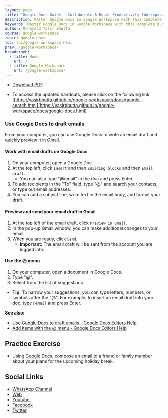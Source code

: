 ```yaml
---
layout: page
title: "Google Docs Guide – Collaborate & Boost Productivity (Workspace Tips)"
description: Master Google Docs in Google Workspace with this complete guide. Learn real-time collaboration, formatting tricks, add-ons, and workflow optimization.
keywords: Master Google Docs in Google Workspace with this complete guide. Learn real-time collaboration, formatting tricks, add-ons, and workflow optimization.
author: Muhammad Yasir Bhutta
course: google-workspace
topic: google-docs
toc: toc/google-workspace.html
prev: /google-workspace/
breadcrumb:
  - title: Home
    url: /
  - title: Google Workspace
    url: /google-workspace/
---
```


- [Download PDF](https://yasirbhutta.github.io/google-workspace/docs/google-docs.pdf)

- To access the updated handouts, please click on the following link:
[https://yasirbhutta.github.io/google-workspace/docs/google-search.html](https://yasirbhutta.github.io/google-workspace/docs/google-docs.html)

### Use Google Docs to draft emails

From your computer, you can use Google Docs to write an email draft and quickly preview it in Gmail.

#### Work with email drafts on Google Docs

1. On your computer, open a Google Doc.
2. At the top left, click `Insert` and then  `Building blocks` and then  `Email draft`.
    - You can also type "@email" in the doc and press Enter.
3. To add recipients in the "To" field, type "@" and search your contacts, or type out email addresses.
4. You can add a subject line, write text in the email body, and format your draft.

#### Preview and send your email draft in Gmail

1. At the top left of the email draft, click `Preview in Gmail`.
2. In the pop-up Gmail window, you can make additional changes to your email.
3. When you are ready, click `Send`.
    - **Important:** The email draft will be sent from the account you are logged into.

#### Use the @ menu

1. On your computer, open a document in Google Docs.
2. Type "@".
3. Select from the list of suggestions.

- **Tip:** To narrow your suggestions, you can type letters, numbers, or symbols after the "@". For example, to insert an email draft into your doc, type `@email` and press Enter.

**See also:**

- [Use Google Docs to draft emails - Google Docs Editors Help](https://support.google.com/docs/answer/11930385?hl=en)
- [Add items with the @ menu - Google Docs Editors Help](https://support.google.com/docs/answer/11276813?sjid=15464915276606492727-EU)

## Practice Exercise

- Using Google Docs, compose an email to a friend or family member about your plans for the upcoming holiday break.

## Social Links

- [WhatsApp Channel](https://whatsapp.com/channel/0029VaC3BC160eBZZSs3CW0c)
- [Web](https://yasirbhutta.github.io/)
- [Youtube](https://www.youtube.com/yasirbhutta)
- [Facebook](https://www.facebook.com/yasirbhutta786)
- [Twitter](https://twitter.com/yasirbhutta)